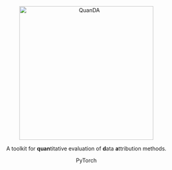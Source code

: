 <p align="center">
 <img width="350" alt="QuanDA" src="https://github.com/dilyabareeva/data_attribution_evaluation/assets/44092813/5c874269-bc41-498e-bf40-b1f2b2b8bf2c">
</p>
<!--<h1 align="center"><b>QuanDA</b></h1>-->
<p align="center">A toolkit for <b>quan</b>titative evaluation of <b>d</b>ata <b>a</b>ttribution methods.</p>
<p align="center">
  PyTorch
